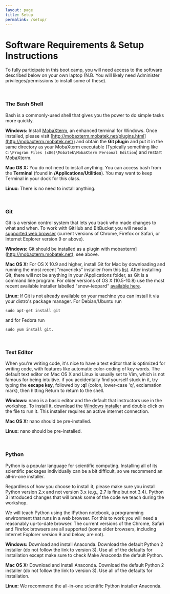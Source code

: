 ```yaml
---
layout: page
title: Setup 
permalink: /setup/
---
```


# Software Requirements & Setup Instructions
To fully participate in this boot camp, you will need access to the software described below on your own laptop (N.B. You will likely need Administer privileges/permissions to install some of these). 

<br>

### The Bash Shell
Bash is a commonly-used shell that gives you the power to do simple tasks more quickly.

**Windows:** Install [MobaXterm](http://mobaxterm.mobatek.net), an enhanced terminal for Windows. Once installed, please visit [http://mobaxterm.mobatek.net/plugins.html](http://mobaxterm.mobatek.net/) and obtain the **Git plugin** and put it in the same directory as your MobaXterm executable (Typically something like `C:\Program Files (x86)\Mobatek\MobaXterm Personal Edition`) and restart MobaXterm.

**Mac OS X:** You do not need to install anything. You can access bash from the **Terminal** (found in **/Applications/Utilities**). You may want to keep Terminal in your dock for this class.

**Linux:** There is no need to install anything.

<br>

### Git
Git is a version control system that lets you track who made changes to what and when. To work with GitHub and BitBucket you will need a [supported web browser](https://help.github.com/articles/supported-browsers/) (current versions of Chrome, Firefox or Safari, or Internet Explorer version 9 or above).

**Windows:** Git should be installed as a plugin with mobaxterm](http://mobaxterm.mobatek.net), see above. 

**Mac OS X:** For OS X 10.9 and higher, install Git for Mac by downloading and running the most recent "mavericks" installer from this [list](http://sourceforge.net/projects/git-osx-installer/files/). After installing Git, there will not be anything in your /Applications folder, as Git is a command line program. For older versions of OS X (10.5-10.8) use the most recent available installer labelled "snow-leopard" [available here](http://sourceforge.net/projects/git-osx-installer/files/).

**Linux:** If Git is not already available on your machine you can install it via your distro's package manager. For Debian/Ubuntu run 

    sudo apt-get install git 

and for Fedora run 

    sudo yum install git.

<br>

### Text Editor
When you're writing code, it's nice to have a text editor that is optimized for writing code, with features like automatic color-coding of key words. The default text editor on Mac OS X and Linux is usually set to Vim, which is not famous for being intuitive. if you accidentally find yourself stuck in it, try typing the **escape key**, followed by **:q!** (colon, lower-case 'q', exclamation mark), then hitting Return to return to the shell.

**Windows:** nano is a basic editor and the default that instructors use in the workshop. To install it, download the [Windows installer](http://files.software-carpentry.org/SWCarpentryInstaller.exe) and double click on the file to run it. This installer requires an active internet connection.

**Mac OS X:** nano should be pre-installed.

**Linux:** nano should be pre-installed.


<br>

### Python
Python is a popular language for scientific computing. Installing all of its scientific packages individually can be a bit difficult, so we recommend an all-in-one installer.

Regardless of how you choose to install it, please make sure you install Python version 2.x and not version 3.x (e.g., 2.7 is fine but not 3.4). Python 3 introduced changes that will break some of the code we teach during the workshop.

We will teach Python using the IPython notebook, a programming environment that runs in a web browser. For this to work you will need a reasonably up-to-date browser. The current versions of the Chrome, Safari and Firefox browsers are all supported (some older browsers, including Internet Explorer version 9 and below, are not).

**Windows:** Download and install Anaconda.
Download the default Python 2 installer (do not follow the link to version 3). Use all of the defaults for installation except make sure to check Make Anaconda the default Python.

**Mac OS X:** Download and install Anaconda.
Download the default Python 2 installer (do not follow the link to version 3). Use all of the defaults for installation.

**Linux:** We recommend the all-in-one scientific Python installer Anaconda.

